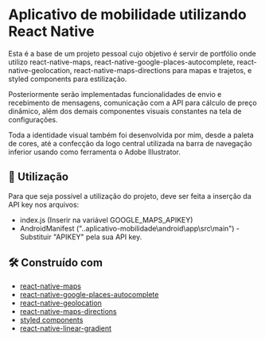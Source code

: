 # Aplicativo de mobilidade utilizando React Native

Esta é a base de um projeto pessoal cujo objetivo é servir de portfólio onde utilizo react-native-maps, react-native-google-places-autocomplete, react-native-geolocation, react-native-maps-directions para mapas e trajetos, e styled components para estilização.

Posteriormente serão implementadas funcionalidades de envio e recebimento de mensagens, comunicação com a API para cálculo de preço dinâmico, além dos demais componentes visuais constantes na tela de configurações.

Toda a identidade visual também foi desenvolvida por mim, desde a paleta de cores, até a confecção da logo central utilizada na barra de navegação inferior usando como ferramenta o Adobe Illustrator.

## 🚀 Utilização

Para que seja possível a utilização do projeto, deve ser feita a inserção da API key nos arquivos:
 - index.js (Inserir na variável GOOGLE_MAPS_APIKEY)
 - AndroidManifest ("..aplicativo-mobilidade\android\app\src\main") - Substituir "APIKEY" pela sua API key.

## 🛠️ Construído com

* [react-native-maps](https://github.com/react-native-community/react-native-maps)
* [react-native-google-places-autocomplete](https://github.com/FaridSafi/react-native-google-places-autocomplete)
* [react-native-geolocation](https://github.com/react-native-community/react-native-geolocation)
* [react-native-maps-directions](https://github.com/bramus/react-native-maps-directions)
* [styled components](https://styled-components.com/docs/basics)
* [react-native-linear-gradient](https://github.com/react-native-linear-gradient/react-native-linear-gradient)

